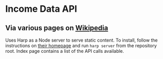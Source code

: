 # Income Data API
## Via various pages on [Wikipedia](http://en.wikipedia.org)

Uses Harp as a Node server to serve static content. To install, follow the
instructions on [their homepage](http://harpjs.com) and run `harp server`
from the repository root. Index page contains a list of the API calls
available.
